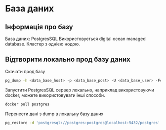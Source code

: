# База даних

## Інформація про базу

База даних: PostgresSQL
Використовується digital ocean managed database. Кластер з однією нодою.

## Відтворити локально прод базу даних

Скачати прод базу
```bash
pg_dump -h <data_base_host> -p <data_base_post> -U <data_base_user> -Fc <data_base_name> > mixdrinks_dump.pgsql
```

Запустити PostgresSQL сервер локально, наприклад використовуючи docker, можете використовувати інші способи.
```bash
docker pull postgres
```

Перенести дані з dump в локальну базу даних
```bash
pg_restore -d 'postgresql://postgres:postgres@localhost:5432/postgres' --jobs 4 mixdrinks_dump.pgsql
```